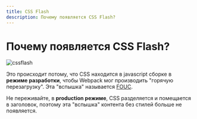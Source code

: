```yaml
---
title: CSS Flash
description: Почему появляется CSS Flash?
---
```


# Почему появляется CSS Flash?

![cssflash](/flash_css.gif)

Это происходит потому, что CSS находится в javascript сборке в **режиме разработки**, чтобы Webpack мог производить "горячую перезагрузку". Эта "вспышка" называется [FOUC](https://en.wikipedia.org/wiki/Flash_of_unstyled_content).

Не переживайте, в **production режиме**, CSS разделяется и помещается в заголовок, поэтому эта "вспышка" контента без стилей больше не появляется.
